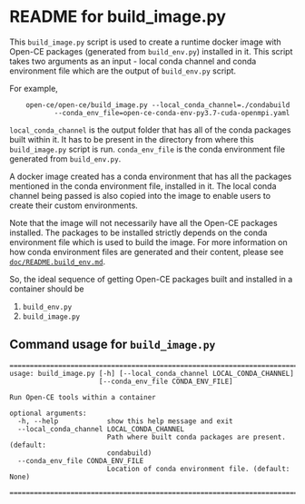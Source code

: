 
# README for build_image.py

This `build_image.py` script is used to create a runtime docker image with Open-CE
packages (generated from `build_env.py`) installed in it. This script takes two arguments
as an input - local conda channel and conda environment file which are the output of `build_env.py`
script.

For example,
```shell
    open-ce/open-ce/build_image.py --local_conda_channel=./condabuild
           --conda_env_file=open-ce-conda-env-py3.7-cuda-openmpi.yaml
```

`local_conda_channel` is the output folder that has all of the conda packages built within it. It has to
be present in the directory from where this `build_image.py` script is run.
`conda_env_file` is the conda environment file generated from `build_env.py`. 

A docker image created has a conda environment that has all the packages mentioned in the 
conda environment file, installed in it. The local conda channel being passed is also copied into the
image to enable users to create their custom environments.

Note that the image will not necessarily have all the Open-CE packages installed.
The packages to be installed strictly depends on the conda environment file which is used to build the image.
For more information on how conda environment files are generated and their content, please see 
[`doc/README.build_env.md`](doc/README.build_env.md).

So, the ideal sequence of getting Open-CE packages built and installed in a container should be
1. `build_env.py` 
2. `build_image.py`

## Command usage for `build_image.py`

```shell
==============================================================================
usage: build_image.py [-h] [--local_conda_channel LOCAL_CONDA_CHANNEL]
                      [--conda_env_file CONDA_ENV_FILE]

Run Open-CE tools within a container

optional arguments:
  -h, --help            show this help message and exit
  --local_conda_channel LOCAL_CONDA_CHANNEL
                        Path where built conda packages are present. (default:
                        condabuild)
  --conda_env_file CONDA_ENV_FILE
                        Location of conda environment file. (default: None)

==============================================================================
```
